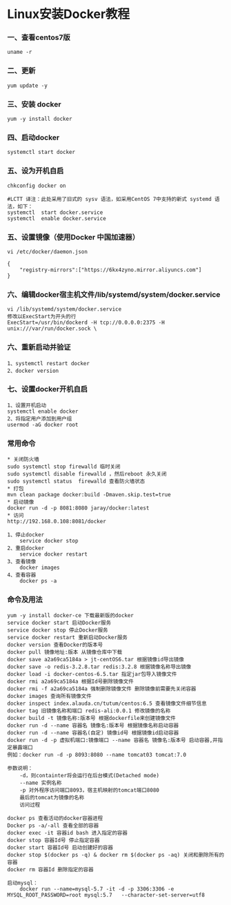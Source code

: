 # Linux安装Docker教程

### 一、查看centos7版
	
	uname -r

### 二、更新
	
	yum update -y

### 三、安装 docker

	yum -y install docker
	
### 四、启动docker

	systemctl start docker
	
### 五、设为开机自启

	chkconfig docker on
	
	#LCTT 译注：此处采用了旧式的 sysv 语法，如采用CentOS 7中支持的新式 systemd 语法，如下：
	systemctl  start docker.service
	systemctl  enable docker.service
	
### 五、设置镜像（使用Docker 中国加速器）

	vi /etc/docker/daemon.json

	{
	    "registry-mirrors":["https://6kx4zyno.mirror.aliyuncs.com"]
	}
	
### 六、编辑docker宿主机文件/lib/systemd/system/docker.service

	vi /lib/systemd/system/docker.service
	修改以ExecStart为开头的行
	ExecStart=/usr/bin/dockerd -H tcp://0.0.0.0:2375 -H unix:///var/run/docker.sock \
	
### 六、重新启动并验证

	1、systemctl restart docker
	2、docker version
	
### 七、设置docker开机自启

	1、设置开机启动
	systemctl enable docker
	2、将指定用户添加到用户组
	usermod -aG docker root
	
	
### 常用命令
	* 关闭防火墙
	sudo systemctl stop firewalld 临时关闭
	sudo systemctl disable firewalld ，然后reboot 永久关闭
	sudo systemctl status  firewalld 查看防火墙状态
	* 打包
	mvn clean package docker:build -Dmaven.skip.test=true
	* 启动镜像
	docker run -d -p 8081:8080 jaray/docker:latest
	* 访问
	http://192.168.0.108:8081/docker
	
	1、停止docker
		service docker stop	
	2、重启docker
		service docker restart
	3、查看镜像
		docker images
	4、查看容器
		docker ps -a

### 命令及用法
	
	yum -y install docker-ce 下载最新版的docker
	service docker start 启动Docker服务
	service docker stop 停止Docker服务
	service docker restart 重新启动Docker服务
	docker version 查看Docker的版本号
	docker pull 镜像地址:版本 从镜像仓库中下载
	docker save a2a69ca5184a > jt-centOS6.tar 根据镜像id导出镜像
	docker save -o redis-3.2.8.tar redis:3.2.8 根据镜像名称导出镜像
	docker load -i docker-centos-6.5.tar 指定jar包导入镜像文件
	docker rmi a2a69ca5184a 根据Id号删除镜像文件
	docker rmi -f a2a69ca5184a 强制删除镜像文件 删除镜像前需要先关闭容器
	docker images 查询所有镜像文件
	docker inspect index.alauda.cn/tutum/centos:6.5 查看镜像文件细节信息
	docker tag 旧镜像名称和端口 redis-ali:0.0.1 修改镜像的名称
	docker build -t 镜像名称:版本号 根据dockerfile来创建镜像文件
	docker run -d --name 容器名 镜像名:版本号 根据镜像名称启动容器
	docker run -d --name 容器名(自定) 镜像id号 根据镜像id启动容器
	docker run -d -p 虚拟机端口:镜像端口 --name 容器名 镜像名:版本号 启动容器,并指定暴露端口
	例如：docker run -d -p 8093:8080 --name tomcat03 tomcat:7.0
	
	参数说明：
		-d，则containter将会运行在后台模式(Detached mode)
		--name 实例名称
		-p 对外程序访问端口8093，宿主机映射的tomcat端口8080  
		最后的tomcat为镜像的名称
		访问过程
	
	docker ps 查看活动的docker容器进程
	Docker ps -a/-all 查看全部的容器
	docker exec -it 容器id bash 进入指定的容器
	docker stop 容器Id号 停止指定容器
	docker start 容器Id号 启动创建好的容器
	docker stop $(docker ps -q) & docker rm $(docker ps -aq) 关闭和删除所有的容器
	docker rm 容器Id 删除指定的容器
	
	启动mysql：
		docker run --name=mysql-5.7 -it -d -p 3306:3306 -e MYSQL_ROOT_PASSWORD=root mysql:5.7   --character-set-server=utf8